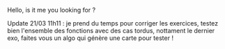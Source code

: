Hello, is it me you looking for ?

Update 21/03 11h11 : je prend du temps pour corriger les exercices, testez bien l'ensemble des fonctions avec des cas tordus, nottament le dernier exo, faites vous un algo qui génère une carte pour tester !
